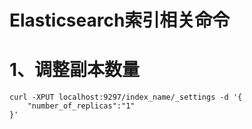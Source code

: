 # Elasticsearch索引相关命令

# 1、调整副本数量

```shell
curl -XPUT localhost:9297/index_name/_settings -d '{
    "number_of_replicas":"1"
}'
```

